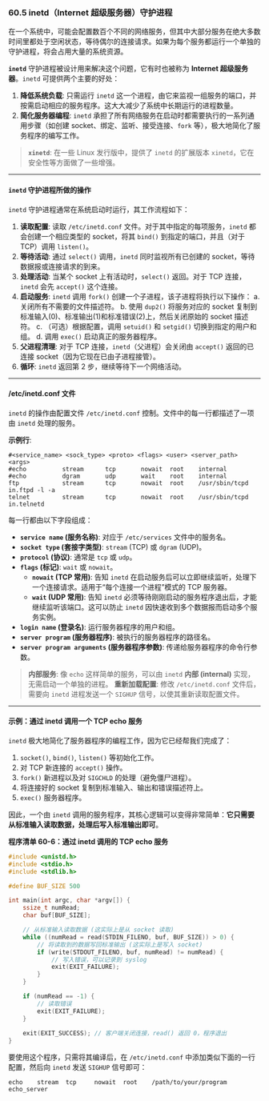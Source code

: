 ### **60.5 inetd（Internet 超级服务器）守护进程**

在一个系统中，可能会配置数百个不同的网络服务，但其中大部分服务在绝大多数时间里都处于空闲状态，等待偶尔的连接请求。如果为每个服务都运行一个单独的守护进程，将会占用大量的系统资源。

**`inetd`** 守护进程被设计用来解决这个问题，它有时也被称为 **Internet 超级服务器**。`inetd` 可提供两个主要的好处：

1.  **降低系统负载**: 只需运行 `inetd` 这一个进程，由它来监视一组服务的端口，并按需启动相应的服务程序。这大大减少了系统中长期运行的进程数量。
2.  **简化服务器编程**: `inetd` 承担了所有网络服务在启动时都需要执行的一系列通用步骤（如创建 socket、绑定、监听、接受连接、`fork` 等），极大地简化了服务程序的编写工作。

> **`xinetd`**: 在一些 Linux 发行版中，提供了 `inetd` 的扩展版本 `xinetd`，它在安全性等方面做了一些增强。

-----

#### **`inetd` 守护进程所做的操作**

`inetd` 守护进程通常在系统启动时运行，其工作流程如下：

1.  **读取配置**: 读取 `/etc/inetd.conf` 文件。对于其中指定的每项服务，`inetd` 都会创建一个相应类型的 socket，将其 `bind()` 到指定的端口，并且（对于 TCP）调用 `listen()`。
2.  **等待活动**: 通过 `select()` 调用，`inetd` 同时监视所有已创建的 socket，等待数据报或连接请求的到来。
3.  **处理活动**: 当某个 socket 上有活动时，`select()` 返回。对于 TCP 连接，`inetd` 会先 `accept()` 这个连接。
4.  **启动服务**: `inetd` 调用 `fork()` 创建一个子进程，该子进程将执行以下操作：
    a. 关闭所有不需要的文件描述符。
    b. 使用 `dup2()` 将服务对应的 socket 复制到标准输入(0)、标准输出(1)和标准错误(2)上，然后关闭原始的 socket 描述符。
    c. （可选）根据配置，调用 `setuid()` 和 `setgid()` 切换到指定的用户和组。
    d. 调用 `exec()` 启动真正的服务器程序。
5.  **父进程清理**: 对于 TCP 连接，`inetd`（父进程）会关闭由 `accept()` 返回的已连接 socket（因为它现在已由子进程接管）。
6.  **循环**: `inetd` 返回第 2 步，继续等待下一个网络活动。

-----

#### **/etc/inetd.conf 文件**

`inetd` 的操作由配置文件 `/etc/inetd.conf` 控制。文件中的每一行都描述了一项由 `inetd` 处理的服务。

**示例行**:

```
#<service_name> <sock_type> <proto> <flags> <user> <server_path> <args>
#echo          stream      tcp       nowait  root    internal
#echo          dgram       udp       wait    root    internal
ftp            stream      tcp       nowait  root    /usr/sbin/tcpd  in.ftpd -l -a
telnet         stream      tcp       nowait  root    /usr/sbin/tcpd  in.telnetd
```

每一行都由以下字段组成：

  * **`service name` (服务名称)**: 对应于 `/etc/services` 文件中的服务名。
  * **`socket type` (套接字类型)**: `stream` (TCP) 或 `dgram` (UDP)。
  * **`protocol` (协议)**: 通常是 `tcp` 或 `udp`。
  * **`flags` (标记)**: `wait` 或 `nowait`。
      * **`nowait` (TCP 常用)**: 告知 `inetd` 在启动服务后可以立即继续监听，处理下一个连接请求。适用于“每个连接一个进程”模式的 TCP 服务器。
      * **`wait` (UDP 常用)**: 告知 `inetd` 必须等待刚刚启动的服务程序退出后，才能继续监听该端口。这可以防止 `inetd` 因快速收到多个数据报而启动多个服务实例。
  * **`login name` (登录名)**: 运行服务器程序的用户和组。
  * **`server program` (服务器程序)**: 被执行的服务器程序的路径名。
  * **`server program arguments` (服务器程序参数)**: 传递给服务器程序的命令行参数。

> **内部服务**: 像 `echo` 这样简单的服务，可以由 `inetd` **内部 (internal)** 实现，无需启动一个单独的进程。
> **重新加载配置**: 修改 `/etc/inetd.conf` 文件后，需要向 `inetd` 进程发送一个 `SIGHUP` 信号，以使其重新读取配置文件。

-----

#### **示例：通过 inetd 调用一个 TCP echo 服务**

`inetd` 极大地简化了服务器程序的编程工作，因为它已经帮我们完成了：

1.  `socket()`, `bind()`, `listen()` 等初始化工作。
2.  对 TCP 新连接的 `accept()` 操作。
3.  `fork()` 新进程以及对 `SIGCHLD` 的处理（避免僵尸进程）。
4.  将连接好的 socket 复制到标准输入、输出和错误描述符上。
5.  `exec()` 服务器程序。

因此，一个由 `inetd` 调用的服务程序，其核心逻辑可以变得非常简单：**它只需要从标准输入读取数据，处理后写入标准输出即可**。

**程序清单 60-6：通过 inetd 调用的 TCP echo 服务**

```c
#include <unistd.h>
#include <stdio.h>
#include <stdlib.h>

#define BUF_SIZE 500

int main(int argc, char *argv[]) {
    ssize_t numRead;
    char buf[BUF_SIZE];

    // 从标准输入读取数据 (这实际上是从 socket 读取)
    while ((numRead = read(STDIN_FILENO, buf, BUF_SIZE)) > 0) {
        // 将读取到的数据写回标准输出 (这实际上是写入 socket)
        if (write(STDOUT_FILENO, buf, numRead) != numRead) {
            // 写入错误，可以记录到 syslog
            exit(EXIT_FAILURE);
        }
    }

    if (numRead == -1) {
        // 读取错误
        exit(EXIT_FAILURE);
    }
    
    exit(EXIT_SUCCESS); // 客户端关闭连接，read() 返回 0，程序退出
}
```

要使用这个程序，只需将其编译后，在 `/etc/inetd.conf` 中添加类似下面的一行配置，然后向 `inetd` 发送 `SIGHUP` 信号即可：

```
echo    stream  tcp     nowait  root    /path/to/your/program   echo_server
```